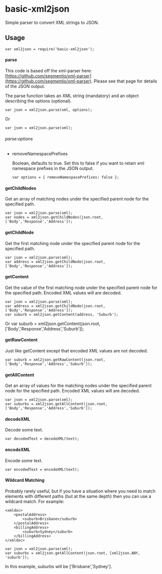 # basic-xml2json
Simple parser to convert XML strings to JSON.

## Usage
	var xml2json = require('basic-xml2json');
	
#### parse
This code is based off the xml-parser here: [https://github.com/segmentio/xml-parser](https://github.com/segmentio/xml-parser). Please see that page for details of the JSON output.

The parse function takes an XML string (mandatory) and an object describing the options (optional).

	var json = xml2json.parse(xml, options);
	
Or

	var json = xml2json.parse(xml);
	
###### parse:options
*	removeNamespacePrefixes
	
	Boolean, defaults to true. Set this to false if you want to retain xml namespace prefixes in the JSON output.
	
		var options = { removeNamespacePrefixes: false };
		
#### getChildNodes
Get an array of matching nodes under the specified parent node for the specified path.

	var json = xml2json.parse(xml);
	var nodes = xml2json.getChildNodes(json.root, ['Body','Response','Address']);
		
#### getChildNode
Get the first matching node under the specified parent node for the specified path.

	var json = xml2json.parse(xml);
	var address = xml2json.getChildNode(json.root, ['Body','Response','Address']);
		
#### getContent
Get the value of the first matching node under the specified parent node for the specified path. Encoded XML values will are decoded.

	var json = xml2json.parse(xml);
	var address = xml2json.getChildNode(json.root, ['Body','Response','Address']);
	var suburb = xml2json.getContent(address, 'Suburb');

Or
	var suburb = xml2json.getContent(json.root, ['Body','Response','Address','Suburb']);
		
#### getRawContent
Just like getContent except that encoded XML values are not decoded.

	var suburb = xml2json.getRawContent(json.root, ['Body','Response','Address','Suburb']);
		
#### getAllContent
Get an array of values for the matching nodes under the specified parent node for the specified path. Encoded XML values will are decoded.

	var json = xml2json.parse(xml);
	var suburbs = xml2json.getAllContent(json.root, ['Body','Response','Address','Suburb']);

#### decodeXML
Decode some text.

	var decodedText = decodeXML(text);
	
#### encodeXML
Encode some text.

	var encodedText = encodeXML(text);
	
#### Wildcard Matching
Probably rarely useful, but if you have a situation where you need to match elements with different paths (but at the same depth) then you can use a wildcard match. For example:

	<xmldoc>
		<postalAddress>
			<suburb>Brisbane</suburb>
		</postalAddress>
		<billingAddress>
			<suburb>Sydney</suburb>
		</billingAddress>
	</xmldoc>
	
	var json = xml2json.parse(xml);
	var suburbs = xml2json.getAllContent(json.root, [xml2json.ANY, 'suburb']);
	
In this example, suburbs will be ['Brisbane','Sydney'].
